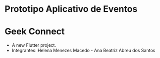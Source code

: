 # Prototipo Aplicativo de Eventos
# Geek Connect

- A new Flutter project.
- Integrantes: Helena Menezes Macedo - Ana Beatriz Abreu dos Santos  
